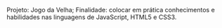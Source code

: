 Projeto: Jogo da Velha; 
Finalidade: colocar em prática conhecimentos e habilidades nas linguagens de JavaScript, HTML5 e CSS3. 